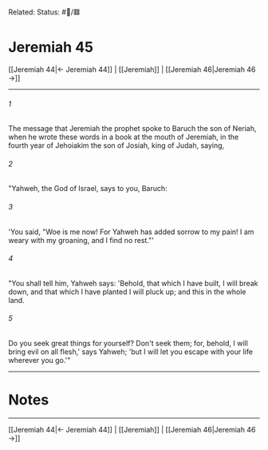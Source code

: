Related:
Status: #📖/🟥
# Jeremiah 45

[[Jeremiah 44|← Jeremiah 44]] | [[Jeremiah]] | [[Jeremiah 46|Jeremiah 46 →]]
***



###### 1 
The message that Jeremiah the prophet spoke to Baruch the son of Neriah, when he wrote these words in a book at the mouth of Jeremiah, in the fourth year of Jehoiakim the son of Josiah, king of Judah, saying, 

###### 2 
"Yahweh, the God of Israel, says to you, Baruch: 

###### 3 
'You said, "Woe is me now! For Yahweh has added sorrow to my pain! I am weary with my groaning, and I find no rest."' 

###### 4 
"You shall tell him, Yahweh says: 'Behold, that which I have built, I will break down, and that which I have planted I will pluck up; and this in the whole land. 

###### 5 
Do you seek great things for yourself? Don't seek them; for, behold, I will bring evil on all flesh,' says Yahweh; 'but I will let you escape with your life wherever you go.'"

---
# Notes


***
[[Jeremiah 44|← Jeremiah 44]] | [[Jeremiah]] | [[Jeremiah 46|Jeremiah 46 →]]

